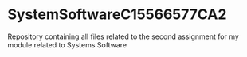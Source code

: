 # SystemSoftwareC15566577CA2
Repository containing all files related to the second assignment for my module related to Systems Software  
